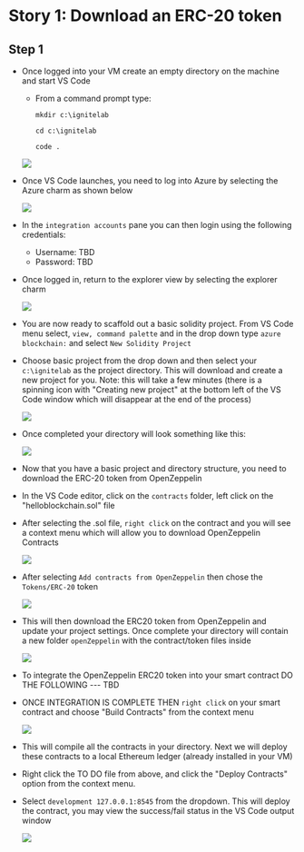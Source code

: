 # Story 1: Download an ERC-20 token

## Step 1

- Once logged into your VM create an empty directory on the machine and start VS Code

  - From a command prompt type:
    ```
    mkdir c:\ignitelab
    ```
    
    ```
    cd c:\ignitelab
    ```
    
    ```
    code .
    ```
    
    

  ![](../images/launchVSCode.png)

- Once VS Code launches, you need to log into Azure by selecting the Azure charm as shown below

  ![](../images/azureCharm.png)

- In the `integration accounts` pane you can then login using the following credentials:

  - Username: TBD
  - Password: TBD

- Once logged in, return to the explorer view by selecting the explorer charm

  ![](../images/explorerCharm.png)

- You are now ready to scaffold out a basic solidity project. From VS Code menu select, `view, command palette` and in the drop down type `azure blockchain:` and select `New Solidity Project` 

- Choose basic project from the drop down and then select your `c:\ignitelab` as the project directory. This will download and create a new project for you. Note: this will take a few minutes (there is a spinning icon with "Creating new project" at the bottom left of the VS Code window which will disappear at the end of the process)

  ![](../images/newSolidityProject.png)

- Once completed your directory will look something like this:

  ![](../images/projectUnboxComplete.png)

- Now that you have a basic project and directory structure, you need to download the ERC-20 token from OpenZeppelin

- In the VS Code editor, click on the `contracts` folder, left click on the "helloblockchain.sol" file

- After selecting the .sol file, `right click` on the contract and you will see a context menu which will allow you to download OpenZeppelin Contracts

  ![](../images/rightClickOZ.png)

- After selecting `Add contracts from OpenZeppelin` then chose the `Tokens/ERC-20` token

  ![](../images/erc20Token.png)

- This will then download the ERC20 token from OpenZeppelin and update your project settings. Once complete your directory will contain a new folder `openZeppelin` with the contract/token files inside

  ![](../images/ozDirectory.png)

- To integrate the OpenZeppelin ERC20 token into your smart contract DO THE FOLLOWING --- TBD

- ONCE INTEGRATION IS COMPLETE THEN `right click` on your smart contract and choose "Build Contracts" from the context menu

  ![](../images/builldToken.png)

- This will compile all the contracts in your directory. Next we will deploy these contracts to a local Ethereum ledger (already installed in your VM)

- Right click the TO DO file from above, and click the "Deploy Contracts" option from the context menu. 

- Select `development 127.0.0.1:8545` from the dropdown. This will deploy the contract, you may view the success/fail status in the VS Code output window

  ![](../images/deployLocal.png)